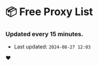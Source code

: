 # :package: Free Proxy List
### Updated every 15 minutes.

- Last updated: `2024-08-27 12:03`

:heart:
